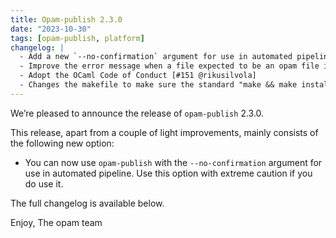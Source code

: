 ```yaml
---
title: Opam-publish 2.3.0
date: "2023-10-30"
tags: [opam-publish, platform]
changelog: |
  - Add a new `--no-confirmation` argument for use in automated pipeline [#158 @AltGr - fix #132]
  - Improve the error message when a file expected to be an opam file is given as argument [#150 @kit-ty-kate - partially fix #149]
  - Adopt the OCaml Code of Conduct [#151 @rikusilvola]
  - Changes the makefile to make sure the standard "make && make install" works [#157 @kit-ty-kate]
---
```


We’re pleased to announce the release of `opam-publish` 2.3.0.

This release, apart from a couple of light improvements, mainly consists of the following new option:
- You can now use `opam-publish` with the `--no-confirmation` argument for use in automated pipeline. Use this option with extreme caution if you do use it.

The full changelog is available below.

Enjoy,
The opam team
